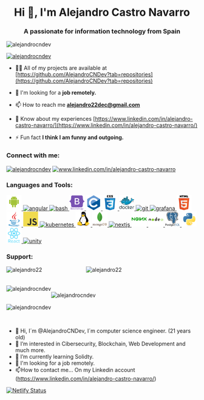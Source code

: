 
<h1 align="center">Hi 👋, I'm Alejandro Castro Navarro</h1>
<h3 align="center">A passionate for information technology from Spain</h3>

<p align="left"> <img src="https://komarev.com/ghpvc/?username=alejandrocndev&label=Profile%20views&color=0e75b6&style=flat" alt="alejandrocndev" /> </p>

<p align="left"> <a href="https://github.com/ryo-ma/github-profile-trophy"><img src="https://github-profile-trophy.vercel.app/?username=alejandrocndev" alt="alejandrocndev" /></a> </p>

- 👨‍💻 All of my projects are available at [https://github.com/AlejandroCNDev?tab=repositories](https://github.com/AlejandroCNDev?tab=repositories)

- 💞️ I'm looking for a **job remotely.**

- 📫 How to reach me **alejandro22dec@gmail.com**

- 📄 Know about my experiences [https://www.linkedin.com/in/alejandro-castro-navarro/](https://www.linkedin.com/in/alejandro-castro-navarro/)

- ⚡ Fun fact **I think I am funny and outgoing.**

<h3 align="left">Connect with me:</h3>
<p align="left">
<a href="https://dev.to/alejandrocndev" target="blank"><img align="center" src="https://raw.githubusercontent.com/rahuldkjain/github-profile-readme-generator/master/src/images/icons/Social/devto.svg" alt="alejandrocndev" height="30" width="40" /></a>
<a href="https://linkedin.com/in/www.linkedin.com/in/alejandro-castro-navarro" target="blank"><img align="center" src="https://raw.githubusercontent.com/rahuldkjain/github-profile-readme-generator/master/src/images/icons/Social/linked-in-alt.svg" alt="www.linkedin.com/in/alejandro-castro-navarro" height="30" width="40" /></a>
</p>

<h3 align="left">Languages and Tools:</h3>
<p align="left"> <a href="https://developer.android.com" target="_blank" rel="noreferrer"> <img src="https://raw.githubusercontent.com/devicons/devicon/master/icons/android/android-original-wordmark.svg" alt="android" width="40" height="40"/> </a> <a href="https://angular.io" target="_blank" rel="noreferrer"> <img src="https://angular.io/assets/images/logos/angular/angular.svg" alt="angular" width="40" height="40"/> </a> <a href="https://www.gnu.org/software/bash/" target="_blank" rel="noreferrer"> <img src="https://www.vectorlogo.zone/logos/gnu_bash/gnu_bash-icon.svg" alt="bash" width="40" height="40"/> </a> <a href="https://getbootstrap.com" target="_blank" rel="noreferrer"> <img src="https://raw.githubusercontent.com/devicons/devicon/master/icons/bootstrap/bootstrap-plain-wordmark.svg" alt="bootstrap" width="40" height="40"/> </a> <a href="https://www.cprogramming.com/" target="_blank" rel="noreferrer"> <img src="https://raw.githubusercontent.com/devicons/devicon/master/icons/c/c-original.svg" alt="c" width="40" height="40"/> </a> <a href="https://www.w3schools.com/css/" target="_blank" rel="noreferrer"> <img src="https://raw.githubusercontent.com/devicons/devicon/master/icons/css3/css3-original-wordmark.svg" alt="css3" width="40" height="40"/> </a> <a href="https://www.docker.com/" target="_blank" rel="noreferrer"> <img src="https://raw.githubusercontent.com/devicons/devicon/master/icons/docker/docker-original-wordmark.svg" alt="docker" width="40" height="40"/> </a> <a href="https://git-scm.com/" target="_blank" rel="noreferrer"> <img src="https://www.vectorlogo.zone/logos/git-scm/git-scm-icon.svg" alt="git" width="40" height="40"/> </a> <a href="https://grafana.com" target="_blank" rel="noreferrer"> <img src="https://www.vectorlogo.zone/logos/grafana/grafana-icon.svg" alt="grafana" width="40" height="40"/> </a> <a href="https://www.w3.org/html/" target="_blank" rel="noreferrer"> <img src="https://raw.githubusercontent.com/devicons/devicon/master/icons/html5/html5-original-wordmark.svg" alt="html5" width="40" height="40"/> </a> <a href="https://www.java.com" target="_blank" rel="noreferrer"> <img src="https://raw.githubusercontent.com/devicons/devicon/master/icons/java/java-original.svg" alt="java" width="40" height="40"/> </a> <a href="https://developer.mozilla.org/en-US/docs/Web/JavaScript" target="_blank" rel="noreferrer"> <img src="https://raw.githubusercontent.com/devicons/devicon/master/icons/javascript/javascript-original.svg" alt="javascript" width="40" height="40"/> </a> <a href="https://kubernetes.io" target="_blank" rel="noreferrer"> <img src="https://www.vectorlogo.zone/logos/kubernetes/kubernetes-icon.svg" alt="kubernetes" width="40" height="40"/> </a> <a href="https://www.linux.org/" target="_blank" rel="noreferrer"> <img src="https://raw.githubusercontent.com/devicons/devicon/master/icons/linux/linux-original.svg" alt="linux" width="40" height="40"/> </a> <a href="https://www.mongodb.com/" target="_blank" rel="noreferrer"> <img src="https://raw.githubusercontent.com/devicons/devicon/master/icons/mongodb/mongodb-original-wordmark.svg" alt="mongodb" width="40" height="40"/> </a> <a href="https://nextjs.org/" target="_blank" rel="noreferrer"> <img src="https://cdn.worldvectorlogo.com/logos/nextjs-2.svg" alt="nextjs" width="40" height="40"/> </a> <a href="https://www.nginx.com" target="_blank" rel="noreferrer"> <img src="https://raw.githubusercontent.com/devicons/devicon/master/icons/nginx/nginx-original.svg" alt="nginx" width="40" height="40"/> </a> <a href="https://nodejs.org" target="_blank" rel="noreferrer"> <img src="https://raw.githubusercontent.com/devicons/devicon/master/icons/nodejs/nodejs-original-wordmark.svg" alt="nodejs" width="40" height="40"/> </a> <a href="https://www.postgresql.org" target="_blank" rel="noreferrer"> <img src="https://raw.githubusercontent.com/devicons/devicon/master/icons/postgresql/postgresql-original-wordmark.svg" alt="postgresql" width="40" height="40"/> </a> <a href="https://www.python.org" target="_blank" rel="noreferrer"> <img src="https://raw.githubusercontent.com/devicons/devicon/master/icons/python/python-original.svg" alt="python" width="40" height="40"/> </a> <a href="https://reactjs.org/" target="_blank" rel="noreferrer"> <img src="https://raw.githubusercontent.com/devicons/devicon/master/icons/react/react-original-wordmark.svg" alt="react" width="40" height="40"/> </a> <a href="https://unity.com/" target="_blank" rel="noreferrer"> <img src="https://www.vectorlogo.zone/logos/unity3d/unity3d-icon.svg" alt="unity" width="40" height="40"/> </a> </p>


<h3 align="left">Support:</h3>
<p><a href="https://www.buymeacoffee.com/alejandro22"> <img align="left" src="https://cdn.buymeacoffee.com/buttons/v2/default-yellow.png" height="50" width="210" alt="alejandro22" /></a><a href="https://ko-fi.com/alejandro22"> <img align="left" src="https://cdn.ko-fi.com/cdn/kofi3.png?v=3" height="50" width="210" alt="alejandro22" /></a></p><br><br>


<p><img align="left" src="https://github-readme-stats.vercel.app/api/top-langs?username=alejandrocndev&show_icons=true&locale=en&layout=compact" alt="alejandrocndev" /></p>

<p>&nbsp;<img align="center" src="https://github-readme-stats.vercel.app/api?username=alejandrocndev&show_icons=true&locale=en" alt="alejandrocndev" /></p>

<p><img align="center" src="https://github-readme-streak-stats.herokuapp.com/?user=alejandrocndev&" alt="alejandrocndev" /></p>

</br>


- 👋 Hi, I´m @AlejandroCNDev, I´m computer science engineer. (21 years old)
- 👀 I’m interested in Cibersecurity, Blockchain, Web Development and much more.
- 🌱 I’m currently learning Solidty.
- 💞️ I'm looking for a job remotely.
- 📫How to contact me... On my Linkedin account (https://www.linkedin.com/in/alejandro-castro-navarro/)



[![Netlify Status](https://api.netlify.com/api/v1/badges/ca38dc02-2717-49e7-9806-c04e8eeabf3a/deploy-status)](https://app.netlify.com/sites/alejandrocastronavarro/deploys)


<!---
AlejandroCNDev/AlejandroCNDev is a ✨ special ✨ repository because its `README.md` (this file) appears on your GitHub profile.
You can click the Preview link to take a look at your changes.
--->
